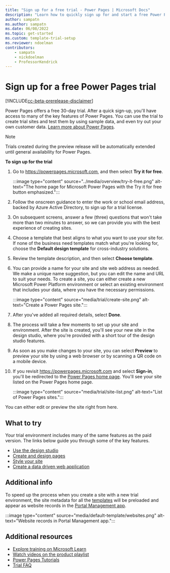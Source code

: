 ```yaml
---
title: "Sign up for a free trial - Power Pages | Microsoft Docs"
description: "Learn how to quickly sign up for and start a free Power Pages trial. Explore the app with tours and videos, and find more learning resources."
author: sampatn
ms.author: sampatn
ms.date: 06/08/2022
ms.topic: get-started
ms.custom: template-trial-setup 
ms.reviewer: ndoelman
contributors:
    - sampatn
    - nickdoelman
    - ProfessorKendrick
---
```


# Sign up for a free Power Pages trial

[!INCLUDE[cc-beta-prerelease-disclaimer](../includes/cc-beta-prerelease-disclaimer.md)]

Power Pages offers a free 30-day trial. After a quick sign-up, you'll have access to many of the key features of Power Pages. You can use the trial to create trial sites and test them by using sample data, and even try out your own customer data. [Learn more about Power Pages](../introduction.md).

> [!NOTE]
> Trials created during the preview release will be automatically extended until general availability for Power Pages.

**To sign up for the trial**

1. Go to https://powerpages.microsoft.com, and then select **Try it for free**.

    :::image type="content" source="../media/overview/try-it-free.png" alt-text="The home page for Microsoft Power Pages with the Try it for free button emphasized.":::

1. Follow the onscreen guidance to enter the work or school email address, backed by Azure Active Directory, to sign up for a trial license. 

1. On subsequent screens, answer a few (three) questions that won't take more than two minutes to answer, so we can provide you with the best experience of creating sites.

1. Choose a template that best aligns to what you want to use your site for. If none of the business need templates match what you're looking for, choose the **Default design template** for cross-industry solutions.

1. Review the template description, and then select **Choose template**.

1. You can provide a name for your site and site web address as needed. We make a unique name suggestion, but you can edit the name and URL to suit your needs. To create a site, you can either create a new Microsoft Power Platform environment or select an existing environment that includes your data, where you have the necessary permissions.

    :::image type="content" source="media/trial/create-site.png" alt-text="Create a Power Pages site.":::

1. After you've added all required details, select **Done**.

1. The process will take a few moments to set up your site and environment. After the site is created, you'll see your new site in the design studio, where you're provided with a short tour of the design studio features.

1. As soon as you make changes to your site, you can select **Preview** to preview your site by using a web browser or by scanning a QR code on a mobile device. 

1. If you revisit https://powerpages.microsoft.com and select **Sign-in**, you'll be redirected to the [Power Pages home page](https://make.powerpages.microsoft.com). You'll see your site listed on the Power Pages home page.

    :::image type="content" source="media/trial/site-list.png" alt-text="List of Power Pages sites.":::

You can either edit or preview the site right from here. 

## What to try

Your trial environment includes many of the same features as the paid version. The links below guide you through some of the key features.

- [Use the design studio](use-design-studio.md)
- [Create and design pages](first-page.md)
- [Style your site](style-site.md)
- [Create a data driven web application](what-is-dataverse.md)

## Additional info

To speed up the process when you create a site with a new trial environment, the site metadata for all the [templates](../templates/index.md) will be preloaded and appear as website records in the [Portal Management app](../configure/portal-management-app.md).

:::image type="content" source="media/default-template/websites.png" alt-text="Website records in Portal Management app.":::

## Additional resources

- [Explore training on Microsoft Learn](/learn/browse/?terms=power%20apps%20portals)
- [Watch videos on the product playlist](../training-videos/index.md)
- [Power Pages Tutorials](tutorial-overview.md)
- [Trial FAQ](trial-faq.md)

